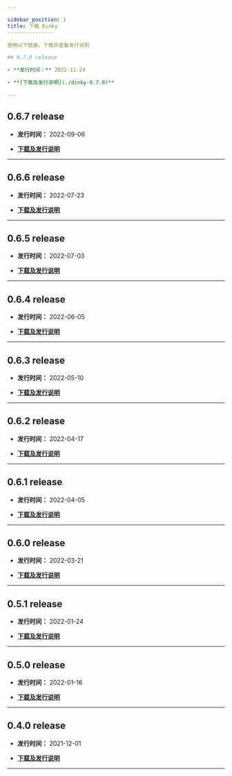 ```yaml
---

sidebar_position: 1
title: 下载 Dinky
---------------

使用以下链接，下载并查看发行说明

## 0.7.0 release

- **发行时间：** 2022-11-24

- **[下载及发行说明](./dinky-0.7.0)**

---
```


## 0.6.7 release

- **发行时间：** 2022-09-06

- **[下载及发行说明](./dinky-0.6.7)**

---

## 0.6.6 release

- **发行时间：** 2022-07-23

- **[下载及发行说明](./dinky-0.6.6)**

---

## 0.6.5 release

- **发行时间：** 2022-07-03

- **[下载及发行说明](./dinky-0.6.5)**

---

## 0.6.4 release

- **发行时间：** 2022-06-05

- **[下载及发行说明](./dinky-0.6.4)**

---

## 0.6.3 release

- **发行时间：** 2022-05-10

- **[下载及发行说明](./dinky-0.6.3)**

---

## 0.6.2 release

- **发行时间：** 2022-04-17

- **[下载及发行说明](./dinky-0.6.2)**

---

## 0.6.1 release

- **发行时间：** 2022-04-05

- **[下载及发行说明](./dinky-0.6.1)**

---

## 0.6.0 release

- **发行时间：** 2022-03-21

- **[下载及发行说明](./dinky-0.6.0)**

---

## 0.5.1 release

- **发行时间：** 2022-01-24

- **[下载及发行说明](./dinky-0.5.1)**

---

## 0.5.0 release

- **发行时间：** 2022-01-16

- **[下载及发行说明](./dinky-0.5.0)**

---

## 0.4.0 release

- **发行时间：** 2021-12-01

- **[下载及发行说明](./dinky-0.4.0)**

---

